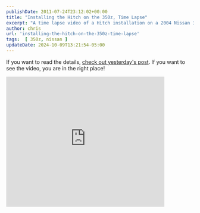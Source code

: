 ```yaml
---
publishDate: 2011-07-24T23:12:02+00:00
title: "Installing the Hitch on the 350z, Time Lapse"
excerpt: "A time lapse video of a Hitch installation on a 2004 Nissan 350Z"
author: chris
url: 'installing-the-hitch-on-the-350z-time-lapse'
tags:  [ 350z, nissan ] 
updateDate: 2024-10-09T13:21:54-05:00
---
```


If you want to read the details, [check out yesterday's post](350z-trailer-hitch-take-2). If you want to see the video, you are in the right place!


<iframe width="425" height="349" src="https://www.youtube.com/embed/ISWWwr0KpRc?rel=0" frameborder="0" allowfullscreen></iframe>
